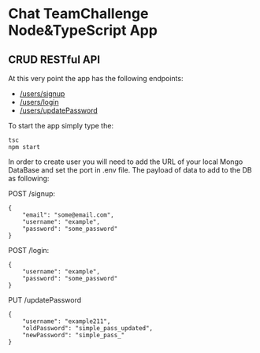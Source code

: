 # Chat TeamChallenge Node&TypeScript App
## CRUD RESTful API

At this very point the app has the following endpoints:

- [/users/signup](#signup)
- [/users/login](#login)
- [/users/updatePassword](#updatePassword)

To start the app simply type the:

```
tsc
npm start
```

In order to create user you will need to add the URL of your local Mongo DataBase and set the port in .env file. The payload of data to add to the DB as following:

POST /signup:
```
{
    "email": "some@email.com",
    "username": "example",
    "password": "some_password"
}
```
POST /login:
```
{
    "username": "example",
    "password": "some_password"
}
```
PUT /updatePassword
```
{
    "username": "example211",
    "oldPassword": "simple_pass_updated",
    "newPassword": "simple_pass_"
}
```
